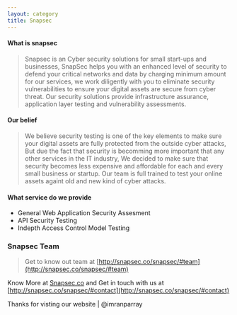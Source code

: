 ```yaml
---
layout: category
title: Snapsec
---
```




#### What is snapsec

> Snapsec is an Cyber security solutions for small start-ups and businesses, SnapSec helps you with an enhanced level of security to defend your critical networks and data by charging minimum amount for our services, we work diligently with you to eliminate security vulnerabilities to ensure your digital assets are secure from cyber threat. Our security solutions provide infrastructure assurance, application layer testing and vulnerability assessments.


#### Our belief 

> We believe security testing is one of the key elements to make sure your digital assets are fully protected from the outside cyber attacks, But due the fact that security is becomming more important that any other services in the IT industry, We decided to make sure that security becomes less expensive and affordable for each and every small business or startup. Our team is full trained to test your online assets againt old and new kind of cyber attacks.


#### What service do we provide

- General Web Application Security Assesment
- API Security Testing
- Indepth Access Control Model Testing



### Snapsec Team

> Get to know out team at [http://snapsec.co/snapsec/#team](http://snapsec.co/snapsec/#team)


Know More at [Snapsec.co](http://snapsec.co) and Get in touch with us at [http://snapsec.co/snapsec/#contact](http://snapsec.co/snapsec/#contact)

Thanks for visting our website | @imranparray

